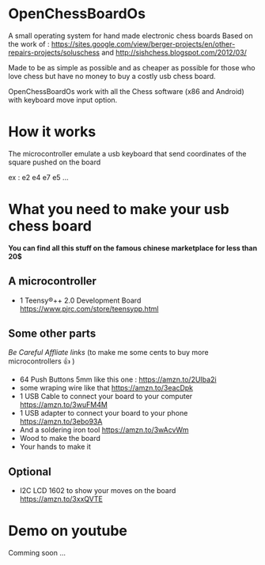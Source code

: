 # OpenChessBoardOs
A small operating system for hand made electronic chess boards
Based on the work of : https://sites.google.com/view/berger-projects/en/other-repairs-projects/soluschess
and http://sishchess.blogspot.com/2012/03/

Made to be as simple as possible and as cheaper as possible for those who love chess but have no money to buy a costly usb chess board.

OpenChessBoardOs work with all the Chess software (x86 and Android) with keyboard move input option.

# How it works
The microcontroller emulate a usb keyboard that send coordinates of the square pushed on the board 

ex : e2 e4 e7 e5 ...

# What you need to make your usb chess board
__You can find all this stuff on the famous chinese marketplace for less than 20$__
## A microcontroller
- 1 Teensy®++ 2.0 Development Board https://www.pjrc.com/store/teensypp.html
## Some other parts

_Be Careful Affliate links_ (to make me some cents to buy more microcontrollers 👍 )

- 64 Push Buttons 5mm like this one : https://amzn.to/2UIba2i 
- some wraping wire like that https://amzn.to/3eacDpk
- 1 USB Cable to connect your board to your computer https://amzn.to/3wuFM4M
- 1 USB adapter to connect your board to your phone https://amzn.to/3ebo93A
- And a soldering iron tool https://amzn.to/3wAcvWm
- Wood to make the board
- Your hands to make it

## Optional 
- I2C LCD 1602 to show your moves on the board https://amzn.to/3xxQVTE 


# Demo on youtube
Comming soon ...
